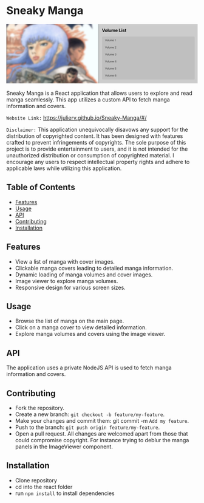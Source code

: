 # Sneaky Manga

![Sneaky Manga Logo](Image0Header.png)

Sneaky Manga is a React application that allows users to explore and read manga seamlessly. This app utilizes a custom API to fetch manga information and covers.

`Website Link:` https://julierv.github.io/Sneaky-Manga/#/

`Disclaimer:` This application unequivocally disavows any support for the distribution of copyrighted content. It has been designed with features crafted to prevent infringements of copyrights. The sole purpose of this project is to provide entertainment to users, and it is not intended for the unauthorized distribution or consumption of copyrighted material. I encourage any users to respect intellectual property rights and adhere to applicable laws while utilizing this application.

## Table of Contents

- [Features](#features)
- [Usage](#usage)
- [API](#api)
- [Contributing](#contributing)
- [Installation](#installation)

## Features

- View a list of manga with cover images.
- Clickable manga covers leading to detailed manga information.
- Dynamic loading of manga volumes and cover images.
- Image viewer to explore manga volumes.
- Responsive design for various screen sizes.

## Usage

- Browse the list of manga on the main page.
- Click on a manga cover to view detailed information.
- Explore manga volumes and covers using the image viewer.

## API

The application uses a private NodeJS API is used to fetch manga information and covers.

## Contributing

- Fork the repository.
- Create a new branch: `git checkout -b feature/my-feature`.
- Make your changes and commit them: git commit -m `Add my feature`.
- Push to the branch: `git push origin feature/my-feature`.
- Open a pull request.
All changes are welcomed apart from those that could compromise copyright. For instance trying to deblur the manga panels in the ImageViewer component.


## Installation

- Clone repository
- cd into the react folder
- run `npm install` to install dependencies
